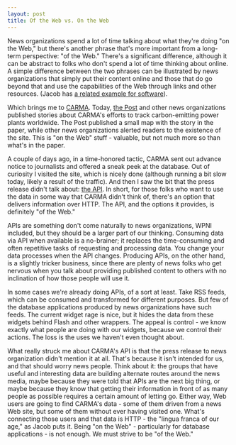 ```yaml
---
layout: post
title: Of the Web vs. On the Web
---
```


News organizations spend a lot of time talking about what they're doing "on the Web," but there's another phrase that's more important from a long-term perspective: "of the Web." There's a significant difference, although it can be abstract to folks who don't spend a lot of time thinking about online. A simple difference between the two phrases can be illustrated by news organizations that simply put their content online and those that do go beyond that and use the capabilities of the Web through links and other resources. (Jacob has [a related example for software](https://jacobian.org/writing/of-the-web/)).

Which brings me to [CARMA](http://carma.org/). Today, [the Post](http://www.washingtonpost.com/wp-dyn/content/article/2007/11/14/AR2007111402010.html) and other news organizations published stories about CARMA's efforts to track carbon-emitting power plants worldwide. The Post published a small map with the story in the paper, while other news organizations alerted readers to the existence of the site. This is "on the Web" stuff - valuable, but not much more so than what's in the paper.

A couple of days ago, in a time-honored tactic, CARMA sent out advance notice to journalists and offered a sneak peek at the database. Out of curiosity I visited the site, which is nicely done (although running a bit slow today, likely a result of the traffic). And then I saw the bit that the press release didn't talk about: [the API](http://carma.org/api/). In short, for those folks who want to use the data in some way that CARMA didn't think of, there's an option that delivers information over HTTP. The API, and the options it provides, is definitely "of the Web."

APIs are something don't come naturally to news organizations, WPNI included, but they should be a larger part of our thinking. Consuming data via API when available is a no-brainer; it replaces the time-consuming and often repetitive tasks of requesting and processing data. You change your data processes when the API changes. Producing APIs, on the other hand, is a slightly tricker business, since there are plenty of news folks who get nervous when you talk about providing published content to others with no inclination of how those people will use it.

In some cases we're already doing APIs, of a sort at least. Take RSS feeds, which can be consumed and transformed for different purposes. But few of the database applications produced by news organizations have such feeds. The current widget rage is nice, but it hides the data from these widgets behind Flash and other wrappers. The appeal is control - we know exactly what people are doing with our widgets, because we control their actions. The loss is the uses we haven't even thought about.

What really struck me about CARMA's API is that the press release to news organization didn't mention it at all. That's because it isn't intended for us, and that should worry news people. Think about it: the groups that have useful and interesting data are building alternate routes around the news media, maybe because they were told that APIs are the next big thing, or maybe because they know that getting their information in front of as many people as possible requires a certain amount of letting go. Either way, Web users are going to find CARMA's data - some of them driven from a news Web site, but some of them without ever having visited one. What's connecting those users and that data is HTTP - the "lingua franca of our age," as Jacob puts it. Being "on the Web" - particularly for database applications - is not enough. We must strive to be "of the Web."
